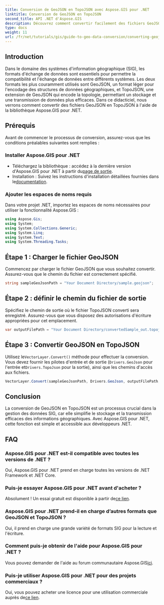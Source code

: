 ```yaml
---
title: Conversion de GeoJSON en TopoJSON avec Aspose.GIS pour .NET
linktitle: Conversion de GeoJSON en TopoJSON
second_title: API .NET d'Aspose.GIS
description: Découvrez comment convertir facilement des fichiers GeoJSON au format TopoJSON à l'aide de la puissante bibliothèque Aspose.GIS pour .NET. Ce didacticiel étape par étape couvre tout, de l'installation à l'exécution.
type: docs
weight: 11
url: /fr/net/tutorials/gis/guide-to-geo-data-conversion/converting-geojson-to-topojson/
---
```

## Introduction

Dans le domaine des systèmes d'information géographique (SIG), les formats d'échange de données sont essentiels pour permettre la compatibilité et l'échange de données entre différents systèmes. Les deux formats les plus couramment utilisés sont GeoJSON, un format léger pour l'encodage des structures de données géographiques, et TopoJSON, une extension de GeoJSON qui encode la topologie, permettant un stockage et une transmission de données plus efficaces. Dans ce didacticiel, nous verrons comment convertir des fichiers GeoJSON en TopoJSON à l'aide de la bibliothèque Aspose.GIS pour .NET.

## Prérequis

Avant de commencer le processus de conversion, assurez-vous que les conditions préalables suivantes sont remplies :

### Installer Aspose.GIS pour .NET

-  Téléchargez la bibliothèque : accédez à la dernière version d'Aspose.GIS pour .NET à partir du[page de sortie](https://releases.aspose.com/gis/net/).
- Installation : Suivez les instructions d'installation détaillées fournies dans le[documentation](https://reference.aspose.com/gis/net/).

### Ajouter les espaces de noms requis

Dans votre projet .NET, importez les espaces de noms nécessaires pour utiliser la fonctionnalité Aspose.GIS :

```csharp
using Aspose.Gis;
using System;
using System.Collections.Generic;
using System.Linq;
using System.Text;
using System.Threading.Tasks;
```

## Étape 1 : Charger le fichier GeoJSON

Commencez par charger le fichier GeoJSON que vous souhaitez convertir. Assurez-vous que le chemin du fichier est correctement spécifié.

```csharp
string sampleGeoJsonPath = "Your Document Directory/sample.geojson";
```

## Étape 2 : définir le chemin du fichier de sortie

Spécifiez le chemin de sortie où le fichier TopoJSON converti sera enregistré. Assurez-vous que vous disposez des autorisations d'écriture appropriées pour cet emplacement.

```csharp
var outputFilePath = "Your Document Directory/convertedSample_out.topojson";
```

## Étape 3 : Convertir GeoJSON en TopoJSON

 Utilisez le`VectorLayer.Convert()` méthode pour effectuer la conversion. Vous devez fournir les pilotes d'entrée et de sortie (`Drivers.GeoJson` pour l'entrée et`Drivers.TopoJson` pour la sortie), ainsi que les chemins d'accès aux fichiers.

```csharp
VectorLayer.Convert(sampleGeoJsonPath, Drivers.GeoJson, outputFilePath, Drivers.TopoJson);
```

## Conclusion

La conversion de GeoJSON en TopoJSON est un processus crucial dans la gestion des données SIG, car elle simplifie le stockage et la transmission efficaces des informations géographiques. Avec Aspose.GIS pour .NET, cette fonction est simple et accessible aux développeurs .NET.

## FAQ

### Aspose.GIS pour .NET est-il compatible avec toutes les versions de .NET ?

Oui, Aspose.GIS pour .NET prend en charge toutes les versions de .NET Framework et .NET Core.

### Puis-je essayer Aspose.GIS pour .NET avant d'acheter ?

 Absolument ! Un essai gratuit est disponible à partir de[ce lien](https://releases.aspose.com/).

### Aspose.GIS pour .NET prend-il en charge d’autres formats que GeoJSON et TopoJSON ?

Oui, il prend en charge une grande variété de formats SIG pour la lecture et l'écriture.

### Comment puis-je obtenir de l'aide pour Aspose.GIS pour .NET ?

 Vous pouvez demander de l'aide au forum communautaire Aspose.GIS[ici](https://forum.aspose.com/c/gis/33).

### Puis-je utiliser Aspose.GIS pour .NET pour des projets commerciaux ?

 Oui, vous pouvez acheter une licence pour une utilisation commerciale auprès de[ce lien](https://purchase.conholdate.com/buy).